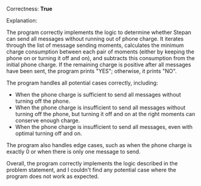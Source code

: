 Correctness: **True**

Explanation:

The program correctly implements the logic to determine whether Stepan can send all messages without running out of phone charge. It iterates through the list of message sending moments, calculates the minimum charge consumption between each pair of moments (either by keeping the phone on or turning it off and on), and subtracts this consumption from the initial phone charge. If the remaining charge is positive after all messages have been sent, the program prints "YES"; otherwise, it prints "NO".

The program handles all potential cases correctly, including:

* When the phone charge is sufficient to send all messages without turning off the phone.
* When the phone charge is insufficient to send all messages without turning off the phone, but turning it off and on at the right moments can conserve enough charge.
* When the phone charge is insufficient to send all messages, even with optimal turning off and on.

The program also handles edge cases, such as when the phone charge is exactly 0 or when there is only one message to send.

Overall, the program correctly implements the logic described in the problem statement, and I couldn't find any potential case where the program does not work as expected.